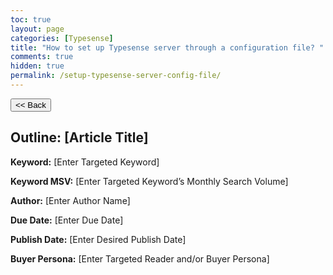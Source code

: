 ```yaml
---
toc: true
layout: page
categories: [Typesense]
title: "How to set up Typesense server through a configuration file? "
comments: true
hidden: true
permalink: /setup-typesense-server-config-file/
---
```


<button class="back-button" onclick="window.history.back()"><< Back</button>

## Outline: [Article Title]

**Keyword:** [Enter Targeted Keyword]

**Keyword MSV:** [Enter Targeted Keyword’s Monthly Search Volume]

**Author:** [Enter Author Name]

**Due Date:** [Enter Due Date]

**Publish Date:** [Enter Desired Publish Date]

**Buyer Persona:** [Enter Targeted Reader and/or Buyer Persona]

<br>
